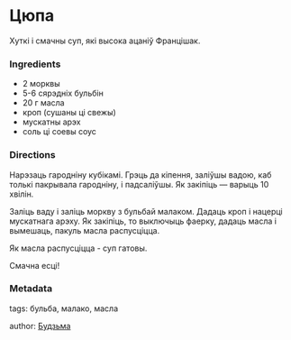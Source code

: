 # Цюпа

Хуткі і смачны суп, які высока ацаніў Францішак.

### Ingredients

 * 2 морквы
 * 5-6 сярэдніх бульбін
 * 20 г масла
 * кроп (сушаны ці свежы)
 * мускатны арэх
 * соль ці соевы соус

### Directions

Нарэзаць гародніну кубікамі. Грэць да кіпення, заліўшы вадою, каб толькі пакрывала гародніну, і падсаліўшы. Як закіпіць — варыць 10 хвілін.

Заліць ваду і заліць моркву з бульбай малаком.  Дадаць кроп і нацерці мускатнага арэху. Як закіпіць, то выключыць фаерку, дадаць масла і вымешаць, пакуль масла распусціцца.

Як масла распусціцца - суп гатовы.

Смачна есці!

### Metadata

tags: бульба, малако, масла

author: [Будзьма](https://budzma.org/news/malochnyya-supy.html)
